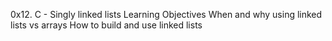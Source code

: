 0x12. C - Singly linked lists
Learning Objectives
When and why using linked lists vs arrays
How to build and use linked lists